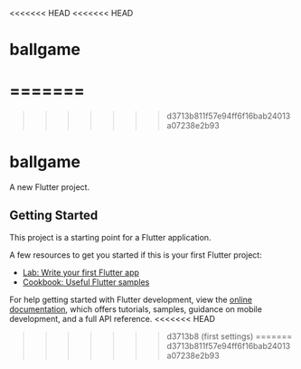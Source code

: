 <<<<<<< HEAD
<<<<<<< HEAD
# ballgame
=======
=======
>>>>>>> d3713b811f57e94ff6f16bab24013a07238e2b93
# ballgame

A new Flutter project.

## Getting Started

This project is a starting point for a Flutter application.

A few resources to get you started if this is your first Flutter project:

- [Lab: Write your first Flutter app](https://docs.flutter.dev/get-started/codelab)
- [Cookbook: Useful Flutter samples](https://docs.flutter.dev/cookbook)

For help getting started with Flutter development, view the
[online documentation](https://docs.flutter.dev/), which offers tutorials,
samples, guidance on mobile development, and a full API reference.
<<<<<<< HEAD
>>>>>>> d3713b8 (first settings)
=======
>>>>>>> d3713b811f57e94ff6f16bab24013a07238e2b93
